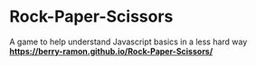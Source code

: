 # Rock-Paper-Scissors
A game to help understand Javascript basics in a less hard way
**https://berry-ramon.github.io/Rock-Paper-Scissors/**

